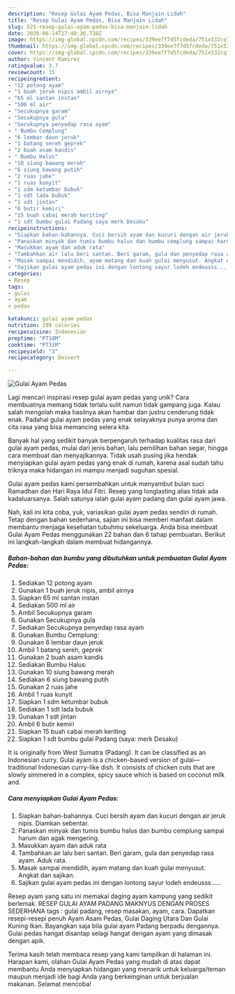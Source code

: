 ```yaml
---
description: "Resep Gulai Ayam Pedas, Bisa Manjain Lidah"
title: "Resep Gulai Ayam Pedas, Bisa Manjain Lidah"
slug: 521-resep-gulai-ayam-pedas-bisa-manjain-lidah
date: 2020-06-14T17:40:36.738Z
image: https://img-global.cpcdn.com/recipes/339ee7f7d5fcdeda/751x532cq70/gulai-ayam-pedas-foto-resep-utama.jpg
thumbnail: https://img-global.cpcdn.com/recipes/339ee7f7d5fcdeda/751x532cq70/gulai-ayam-pedas-foto-resep-utama.jpg
cover: https://img-global.cpcdn.com/recipes/339ee7f7d5fcdeda/751x532cq70/gulai-ayam-pedas-foto-resep-utama.jpg
author: Vincent Ramirez
ratingvalue: 3.7
reviewcount: 15
recipeingredient:
- "12 potong ayam"
- "1 buah jeruk nipis ambil airnya"
- "65 ml santan instan"
- "500 ml air"
- "Secukupnya garam"
- "Secukupnya gula"
- "Secukupnya penyedap rasa ayam"
- " Bumbu Cemplung"
- "6 lembar daun jeruk"
- "1 batang sereh geprek"
- "2 buah asam kandis"
- " Bumbu Halus"
- "10 siung bawang merah"
- "6 siung bawang putih"
- "2 ruas jahe"
- "1 ruas kunyit"
- "1 sdm ketumbar bubuk"
- "1 sdt lada bubuk"
- "1 sdt jintan"
- "6 butir kemiri"
- "15 buah cabai merah keriting"
- "1 sdt bumbu gulai Padang saya merk Desaku"
recipeinstructions:
- "Siapkan bahan-bahannya. Cuci bersih ayam dan kucuri dengan air jeruk nipis. Diamkan sebentar."
- "Panaskan minyak dan tumis bumbu halus dan bumbu cemplung sampai harum dan agak mengering."
- "Masukkan ayam dan aduk rata"
- "Tambahkan air lalu beri santan. Beri garam, gula dan penyedap rasa ayam. Aduk rata."
- "Masak sampai mendidih, ayam matang dan kuah gulai menyusut. Angkat dan sajikan."
- "Sajikan gulai ayam pedas ini dengan lontong sayur lodeh endeusss......"
categories:
- Resep
tags:
- gulai
- ayam
- pedas

katakunci: gulai ayam pedas 
nutrition: 299 calories
recipecuisine: Indonesian
preptime: "PT18M"
cooktime: "PT31M"
recipeyield: "3"
recipecategory: Dessert

---
```



![Gulai Ayam Pedas](https://img-global.cpcdn.com/recipes/339ee7f7d5fcdeda/751x532cq70/gulai-ayam-pedas-foto-resep-utama.jpg)

Lagi mencari inspirasi resep gulai ayam pedas yang unik? Cara membuatnya memang tidak terlalu sulit namun tidak gampang juga. Kalau salah mengolah maka hasilnya akan hambar dan justru cenderung tidak enak. Padahal gulai ayam pedas yang enak selayaknya punya aroma dan cita rasa yang bisa memancing selera kita.

Banyak hal yang sedikit banyak berpengaruh terhadap kualitas rasa dari gulai ayam pedas, mulai dari jenis bahan, lalu pemilihan bahan segar, hingga cara membuat dan menyajikannya. Tidak usah pusing jika hendak menyiapkan gulai ayam pedas yang enak di rumah, karena asal sudah tahu triknya maka hidangan ini mampu menjadi suguhan spesial.

Gulai ayam pedas kami persembahkan untuk menyambut bulan suci Ramadhan dan Hari Raya Idul Fitri. Resep yang longlasting alias tidak ada kadaluarsanya. Salah satunya ialah gulai ayam padang dan gulai ayam jawa.


Nah, kali ini kita coba, yuk, variasikan gulai ayam pedas sendiri di rumah. Tetap dengan bahan sederhana, sajian ini bisa memberi manfaat dalam membantu menjaga kesehatan tubuhmu sekeluarga. Anda bisa membuat Gulai Ayam Pedas menggunakan 22 bahan dan 6 tahap pembuatan. Berikut ini langkah-langkah dalam membuat hidangannya.

<!--inarticleads1-->

##### Bahan-bahan dan bumbu yang dibutuhkan untuk pembuatan Gulai Ayam Pedas:

1. Sediakan 12 potong ayam
1. Gunakan 1 buah jeruk nipis, ambil airnya
1. Siapkan 65 ml santan instan
1. Sediakan 500 ml air
1. Ambil Secukupnya garam
1. Gunakan Secukupnya gula
1. Sediakan Secukupnya penyedap rasa ayam
1. Gunakan  Bumbu Cemplung:
1. Gunakan 6 lembar daun jeruk
1. Ambil 1 batang sereh, geprek
1. Gunakan 2 buah asam kandis
1. Sediakan  Bumbu Halus:
1. Gunakan 10 siung bawang merah
1. Sediakan 6 siung bawang putih
1. Gunakan 2 ruas jahe
1. Ambil 1 ruas kunyit
1. Siapkan 1 sdm ketumbar bubuk
1. Sediakan 1 sdt lada bubuk
1. Gunakan 1 sdt jintan
1. Ambil 6 butir kemiri
1. Siapkan 15 buah cabai merah keriting
1. Siapkan 1 sdt bumbu gulai Padang (saya: merk Desaku)


It is originally from West Sumatra (Padang). It can be classified as an Indonesian curry. Gulai ayam is a chicken-based version of gulai—traditional Indonesian curry-like dish. It consists of chicken cuts that are slowly simmered in a complex, spicy sauce which is based on coconut milk and. 

<!--inarticleads2-->

##### Cara menyiapkan Gulai Ayam Pedas:

1. Siapkan bahan-bahannya. Cuci bersih ayam dan kucuri dengan air jeruk nipis. Diamkan sebentar.
1. Panaskan minyak dan tumis bumbu halus dan bumbu cemplung sampai harum dan agak mengering.
1. Masukkan ayam dan aduk rata
1. Tambahkan air lalu beri santan. Beri garam, gula dan penyedap rasa ayam. Aduk rata.
1. Masak sampai mendidih, ayam matang dan kuah gulai menyusut. Angkat dan sajikan.
1. Sajikan gulai ayam pedas ini dengan lontong sayur lodeh endeusss......


Resep ayam yang satu ini memakai daging ayam kampung yang sedikit berlemak. RESEP GULAI AYAM PADANG MAKNYUS DENGAN PROSES SEDERHANA tags : gulai padang, resep masakan, ayam, cara. Dapatkan resepi-resepi penuh Ayam Asam Pedas, Gulai Daging Utara Dan Gulai Kuning Ikan. Bayangkan saja bila gulai ayam Padang berpadu dengannya. Gulai pedas hangat disantap selagi hangat dengan ayam yang dimasak dengan apik. 

Terima kasih telah membaca resep yang kami tampilkan di halaman ini. Harapan kami, olahan Gulai Ayam Pedas yang mudah di atas dapat membantu Anda menyiapkan hidangan yang menarik untuk keluarga/teman maupun menjadi ide bagi Anda yang berkeinginan untuk berjualan makanan. Selamat mencoba!
